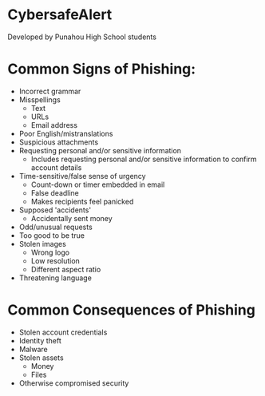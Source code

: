 # CybersafeAlert

Developed by Punahou High School students

# Common Signs of Phishing:
- Incorrect grammar
- Misspellings
  - Text
  - URLs
  - Email address
- Poor English/mistranslations
- Suspicious attachments
- Requesting personal and/or sensitive information
  - Includes requesting personal and/or sensitive information to confirm account details
- Time-sensitive/false sense of urgency
  - Count-down or timer embedded in email
  - False deadline
  - Makes recipients feel panicked
- Supposed 'accidents'
  - Accidentally sent money
- Odd/unusual requests
- Too good to be true
- Stolen images
  - Wrong logo
  - Low resolution
  - Different aspect ratio
- Threatening language

# Common Consequences of Phishing
- Stolen account credentials
- Identity theft
- Malware
- Stolen assets
  - Money
  - Files
- Otherwise compromised security
